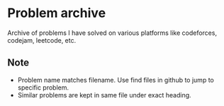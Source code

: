 # Problem archive
Archive of problems I have solved on various platforms like codeforces, codejam, leetcode, etc.

## Note
* Problem name matches filename. Use find files in github to jump to specific problem.
* Similar problems are kept in same file under exact heading.
